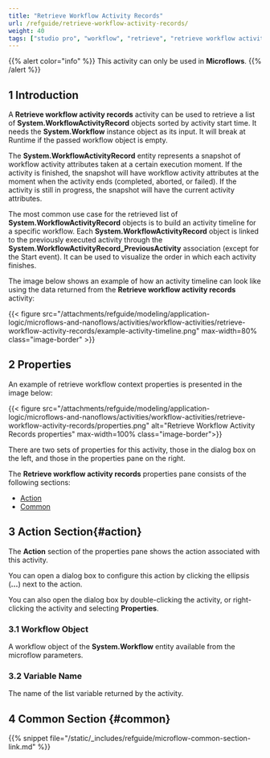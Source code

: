 ```yaml
---
title: "Retrieve Workflow Activity Records"
url: /refguide/retrieve-workflow-activity-records/
weight: 40
tags: ["studio pro", "workflow", "retrieve", "retrieve workflow activity record", "activity records"]
---
```


{{% alert color="info" %}}
This activity can only be used in **Microflows**.
{{% /alert %}}

## 1 Introduction

A **Retrieve workflow activity records** activity can be used to retrieve a list of **System.WorkflowActivityRecord** objects sorted by activity start time. It needs the **System.Workflow** instance object as its input. It will break at Runtime if the passed workflow object is empty.

The **System.WorkflowActivityRecord** entity represents a snapshot of workflow activity attributes taken at a certain execution moment. If the activity is finished, the snapshot will have workflow activity attributes at the moment when the activity ends (completed, aborted, or failed). If the activity is still in progress, the snapshot will have the current activity attributes. 

The most common use case for the retrieved list of **System.WorkflowActivityRecord** objects is to build an activity timeline for a specific workflow. Each **System.WorkflowActivityRecord** object is linked to the previously executed activity through the **System.WorkflowActivityRecord_PreviousActivity** association (except for the Start event). It can be used to visualize the order in which each activity finishes.

The image below shows an example of how an activity timeline can look like using the data returned from the **Retrieve workflow activity records** activity:

{{< figure src="/attachments/refguide/modeling/application-logic/microflows-and-nanoflows/activities/workflow-activities/retrieve-workflow-activity-records/example-activity-timeline.png" max-width=80% class="image-border" >}}

## 2 Properties

An example of retrieve workflow context properties is presented in the image below:

{{< figure src="/attachments/refguide/modeling/application-logic/microflows-and-nanoflows/activities/workflow-activities/retrieve-workflow-activity-records/properties.png" alt="Retrieve Workflow Activity Records properties" max-width=100% class="image-border">}}

There are two sets of properties for this activity, those in the dialog box on the left, and those in the properties pane on the right.

The **Retrieve workflow activity records** properties pane consists of the following sections:

* [Action](#action)
* [Common](#common)

## 3 Action Section{#action}

The **Action** section of the properties pane shows the action associated with this activity.

You can open a dialog box to configure this action by clicking the ellipsis (**…**) next to the action.

You can also open the dialog box by double-clicking the activity, or right-clicking the activity and selecting **Properties**.

### 3.1 Workflow Object

A workflow object of the **System.Workflow** entity available from the microflow parameters. 

### 3.2 Variable Name

The name of the list variable returned by the activity.

## 4 Common Section {#common}

{{% snippet file="/static/_includes/refguide/microflow-common-section-link.md" %}}
